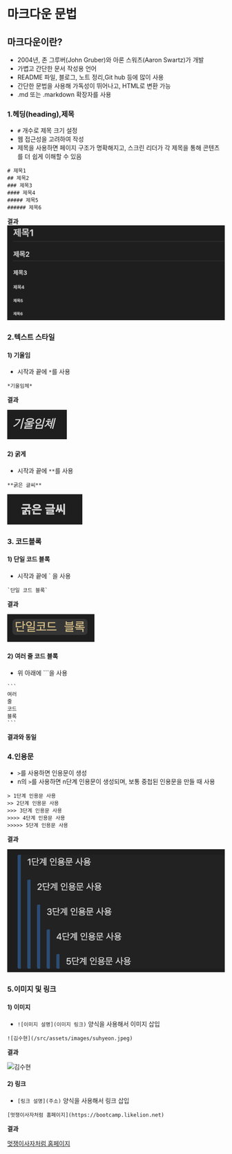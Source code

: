 # 마크다운 문법

## 마크다운이란?

- 2004년, 존 그루버(John Gruber)와 아론 스워츠(Aaron Swartz)가 개발
- 가볍고 간단한 문서 작성용 언어
- README 파일, 블로그, 노트 정리,Git hub 등에 많이 사용
- 간단한 문법을 사용해 가독성이 뛰어나고, HTML로 변환 가능
- .md 또는 .markdown 확장자를 사용

### 1.헤딩(heading),제목

- `#` 개수로 제목 크기 설정
- 웹 접근성을 고려하여 작성
- 제목을 사용하면 페이지 구조가 명확해지고, 스크린 리더가 각 제목을 통해 콘텐츠를 더 쉽게 이해할 수 있음

```
# 제목1
## 제목2
### 제목3
#### 제목4
##### 제목5
###### 제목6
```

**결과**
![제목 예시 결과](/src/assets/images/heading.png)

### 2.텍스트 스타일

#### 1) 기울임

- 시작과 끝에 `*`를 사용

```
*기울임체*
```

**결과**

![기울임 예시 결과](/src/assets/images/italic.png)

#### 2) 굵게

- 시작과 끝에 `**`를 사용

```
**굵은 글씨**
```

![굵은 글씨 예시 결과](/src/assets/images/bold.png)

### 3. 코드블록

#### 1) 단일 코드 블록

- 시작과 끝에 ` 을 사용

```
`단일 코드 블록`
```

**결과**

![단일 코드 블록 예시 결과](/src/assets/images/backtick.png)

#### 2) 여러 줄 코드 블록

- 위 아래에 \```을 사용

````
```
여러
줄
코드
블록
```
````

**결과와 동일**

### 4.인용문

- `>`를 사용하면 인용문이 생성
- n의 `>`를 사용하면 n단계 인용문이 생성되며, 보통 중첩된 인용문을 만들 때 사용

```
> 1단계 인용문 사용
>> 2단계 인용문 사용
>>> 3단계 인용문 사용
>>>> 4단계 인용문 사용
>>>>> 5단계 인용문 사용
```

**결과**

![인용문 예시 결과](/src/assets/images/quote.png)

### 5.이미지 및 링크

#### 1) 이미지

- `![이미지 설명](이미지 링크)` 양식을 사용해서 이미지 삽입

```
![김수현](/src/assets/images/suhyeon.jpeg)
```

**결과**

![김수현](/src/assets/images/suhyeon.jpeg)

#### 2) 링크

- `[링크 설명](주소)` 양식을 사용해서 링크 삽입

```
[멋쟁이사자처럼 홈페이지](https://bootcamp.likelion.net)
```

**결과**

[멋쟁이사자처럼 홈페이지](https://bootcamp.likelion.net)
